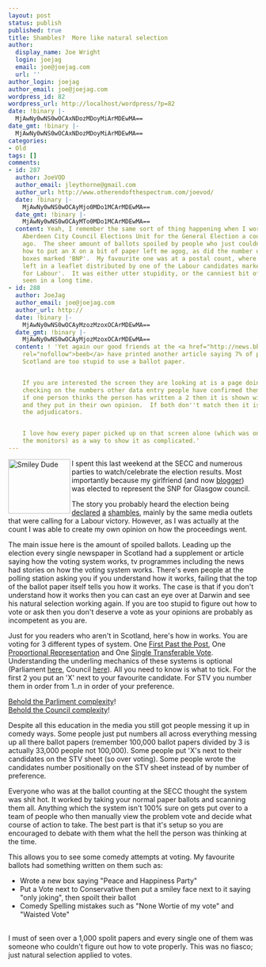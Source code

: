 ```yaml
---
layout: post
status: publish
published: true
title: Shambles?  More like natural selection
author:
  display_name: Joe Wright
  login: joejag
  email: joe@joejag.com
  url: ''
author_login: joejag
author_email: joe@joejag.com
wordpress_id: 82
wordpress_url: http://localhost/wordpress/?p=82
date: !binary |-
  MjAwNy0wNS0wOCAxNDozMDoyMiArMDEwMA==
date_gmt: !binary |-
  MjAwNy0wNS0wOCAxNDozMDoyMiArMDEwMA==
categories:
- Old
tags: []
comments:
- id: 287
  author: JoeVOD
  author_email: jleythorne@gmail.com
  author_url: http://www.otherendofthespectrum.com/joevod/
  date: !binary |-
    MjAwNy0wNS0wOCAyMjo0MDo1MCArMDEwMA==
  date_gmt: !binary |-
    MjAwNy0wNS0wOCAyMTo0MDo1MCArMDEwMA==
  content: Yeah, I remember the same sort of thing happening when I worked for the
    Aberdeen City Council Elections Unit for the General Election a couple of years
    ago.  The sheer amount of ballots spoiled by people who just couldn't work out
    how to put an X on a bit of paper left me agog, as did the number of drawn in
    boxes marked 'BNP'.  My favourite one was at a postal count, where someone had
    left in a leaflet distributed by one of the Labour candidates marked 'how to vote
    for Labour'.  It was either utter stupidity, or the canniest bit of satire I've
    seen in a long time.
- id: 288
  author: JoeJag
  author_email: joe@joejag.com
  author_url: http://
  date: !binary |-
    MjAwNy0wNS0wOCAyMzozMzoxOCArMDEwMA==
  date_gmt: !binary |-
    MjAwNy0wNS0wOCAyMjozMzoxOCArMDEwMA==
  content: ! 'Yet again our good friends at the <a href="http://news.bbc.co.uk/1/hi/scotland/6637387.stm"
    rel="nofollow">beeb</a> have printed another article saying 7% of people in
    Scotland are too stupid to use a ballot paper.


    If you are interested the screen they are looking at is a page doing double entry
    checking on the numbers other data entry people have confirmed them to be.  So
    if one person thinks the person has written a 2 then it is shown without indication
    and they put in their own opinion.  If both don''t match then it is flagged to
    the adjudicators.


    I love how every paper picked up on that screen alone (which was on like 5% of
    the monitors) as a way to show it as complicated.'
---
```

<p><img style="float: left; padding-right: 3px;" alt="Smiley Dude" height="110" width="125" src="http://www.votescotland.com/stv/images/vs-thumb-4.jpg"/>I spent this last weekend at the SECC and numerous parties to watch/celebrate the election results.  Most importantly because my girlfriend (and now <a href="http://bellgrovebelle.blogspot.com/index.html">blogger</a>) was elected to represent the SNP for Glasgow council.</p>
<p>The story you probably heard the election being <a href="http://www.telegraph.co.uk/news/main.jhtml;jsessionid=S4WXTQIKZJ53FQFIQMGCFFOAVCBQUIV0?xml=/news/2007/05/04/nelections804.xml">declared</a> <a href="http://news.bbc.co.uk/2/hi/uk_news/scotland/6623287.stm">a</a> <a href="http://www.theherald.co.uk/mostpopular.var.1380318.mostviewed.shambles_is_a_national_embarrassment.php">shambles</a>, mainly by the same media outlets that were calling for a Labour victory.  However, as I was actually at the count I was able to create my own opinion on how the proceedings went.</p>
<p>The main issue here is the amount of spoiled ballots.  Leading up the election every single newspaper in Scotland had a supplement or article saying how the voting system works, tv programmes including the news had stories on how the voting system works.  There's even people at the polling station asking you if you understand how it works, failing that the top of the ballot paper itself tells you how it works.  The case is that if you don't understand how it works then you can cast an eye over at Darwin and see his natural selection working again.  If you are too stupid to figure out how to vote or ask then you don't deserve a vote as your opinions are probably as incompetent as you are.</p>
<p>Just for you readers who aren't in Scotland, here's how in works.  You are voting for 3 different types of system.  One <a href="http://en.wikipedia.org/wiki/First_past_the_post">First Past the Post</a>, One <a href="http://en.wikipedia.org/wiki/Proportional_representation">Proportional Representation</a> and One <a href="http://en.wikipedia.org/wiki/Single_transferable_vote">Single Transferable Vote</a>.  Understanding the underling mechanics of these systems is optional (Parliament <a href="http://www.votescotland.com/stv/How_AMS_Works.pdf">here</a>, Council <a href="http://www.votescotland.com/stv/How_STV_Works.pdf">here</a>).  All you need to know is what to tick.  For the first 2 you put an 'X' next to your favourite candidate.  For STV you number them in order from 1..n in order of your preference.</p>
<p><a href="http://www.votescotland.com/stv/files/SP%20TV%20design%20V2.pdf">Behold the Parliment complexity</a>!<br />
<a href="http://www.votescotland.com/stv/files/LG.pdf">Behold the Council complexity</a>!</p>
<p>Despite all this education in the media you still got people messing it up in comedy ways.  Some people just put numbers all across everything messing up all there ballot papers (remember 100,000 ballot papers divided by 3 is actually 33,000 people not 100,000).  Some people put 'X's next to their candidates on the STV sheet (so over voting).  Some people wrote the candidates number positionally on the STV sheet instead of by number of preference.</p>
<p>Everyone who was at the ballot counting at the SECC thought the system was shit hot.  It worked by taking your normal paper ballots and scanning them all.  Anything which the system isn't 100% sure on gets put over to a team of people who then manually view the problem vote and decide what course of action to take.  The best part is that it's setup so you are encouraged to debate with them what the hell the person was thinking at the time.</p>
<p>This allows you to see some comedy attempts at voting.  My favourite ballots had something written on them such as:</p>
<ul>
<li>Wrote a new box saying "Peace and Happiness Party"</li>
<li>Put a Vote next to Conservative then put a smiley face next to it saying "only joking", then spoilt their ballot</li>
<li>Comedy Spelling mistakes such as "None Wortie of my vote" and "Waisted Vote"</li><br />
</ul></p>
<p>I must of seen over a 1,000 spolit papers and every single one of them was someone who couldn't figure out how to vote properly.  This was no fiasco; just natural selection applied to votes.</p>
